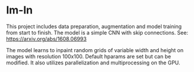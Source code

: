 # Im-In

This project includes data preparation, augmentation and model training from start to finish.
The model is a simple CNN with skip connections. See: https://arxiv.org/abs/1608.06993

The model learns to inpaint random grids of variable width and height on images with resolution 100x100.
Default hparams are set but can be modified. It also utilizes parallelization and multiprocessing on the GPU.
